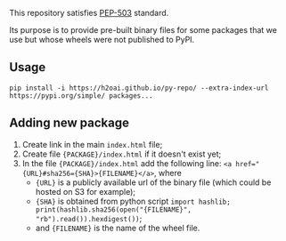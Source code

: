 This repository satisfies [PEP-503](https://www.python.org/dev/peps/pep-0503/)
standard.

Its purpose is to provide pre-built binary files for some packages that we use 
but whose wheels were not published to PyPI.

## Usage ##
```
pip install -i https://h2oai.github.io/py-repo/ --extra-index-url https://pypi.org/simple/ packages...
```

## Adding new package ##

1. Create link in the main `index.html` file;
2. Create file `{PACKAGE}/index.html` if it doesn't exist yet;
3. In the file `{PACKAGE}/index.html` add the following line:
   `<a href="{URL}#sha256={SHA}>{FILENAME}</a>`, where
   - `{URL}` is a publicly available url of the binary file (which could be hosted on S3 for example);
   - `{SHA}` is obtained from python script 
     `import hashlib; print(hashlib.sha256(open("{FILENAME}", "rb").read()).hexdigest())`;
   - and `{FILENAME}` is the name of the wheel file.
